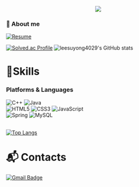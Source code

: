 <div align="center">
  <img src="https://capsule-render.vercel.app/api?type=venom&color=auto&height=300&section=header&text=Suyong's%20GitHub&fontSize=90" />
</div>

### 👋 About me
[![Resume](https://img.shields.io/badge/notion-000000?style=for-the-badge&logo=notion&logoColor=white)](https://www.notion.so/46f37dd53f2e4801823b0383539c747c?pvs=4)

[![Solved.ac Profile](http://mazassumnida.wtf/api/v2/generate_badge?boj=qufahdid40)](https://solved.ac/qufahdid40/)
![leesuyong4029's GitHub stats](https://github-readme-stats.vercel.app/api?username=leesuyong4029&show_icons=true&theme=radical)

# 💪Skills
### Platforms & Languages
![C++](https://img.shields.io/badge/-C++-000000?logo=c%2B%2B&style=flat)
![Java](https://img.shields.io/badge/Java-007396.svg?&style=for-the-badge&logo=Java&logoColor=white)
<br>
![HTML5](https://img.shields.io/badge/HTML5-E34F26.svg?&style=for-the-badge&logo=HTML5&logoColor=white)
![CSS3](https://img.shields.io/badge/CSS3-1572B6.svg?&style=for-the-badge&logo=CSS3&logoColor=white)
![JavaScript](https://img.shields.io/badge/JavaScript-F7DF1E.svg?&style=for-the-badge&logo=JavaScript&logoColor=white)
<br>
![Spring](https://img.shields.io/badge/Spring-6DB33F.svg?&style=for-the-badge&logo=Spring&logoColor=white)
![MySQL](https://img.shields.io/badge/MySQL-4479A1.svg?&style=for-the-badge&logo=MySQL&logoColor=white)

<br>[![Top Langs](https://github-readme-stats.vercel.app/api/top-langs/?username=leesuyong4029)](https://github.com/anuraghazra/github-readme-stats)
<br>

# :mailbox_with_mail: Contacts
[![Gmail Badge](https://img.shields.io/badge/Gmail-d14836?style=flat-square&logo=Gmail&logoColor=white&link=mailto:edgarlee9364@gmail.com)](mailto:edgarlee9364@gmail.com)
